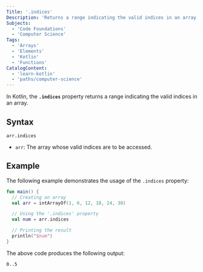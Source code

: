 ```yaml
---
Title: '.indices'
Description: 'Returns a range indicating the valid indices in an array.'
Subjects:
  - 'Code Foundations'
  - 'Computer Science'
Tags:
  - 'Arrays'
  - 'Elements'
  - 'Kotlin'
  - 'Functions'
CatalogContent:
  - 'learn-kotlin'
  - 'paths/computer-science'
---
```


In Kotlin, the **`.indices`** property returns a range indicating the valid indices in an array.

## Syntax

```pseudo
arr.indices
```

- `arr`: The array whose valid indices are to be accessed.

## Example

The following example demonstrates the usage of the `.indices` property:

```kotlin
fun main() {
  // Creating an array
  val arr = intArrayOf(1, 6, 12, 18, 24, 30)

  // Using the '.indices' property
  val num = arr.indices

  // Printing the result
  println("$num")
}
```

The above code produces the following output:

```shell
0..5
```
